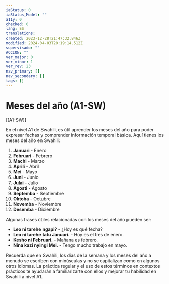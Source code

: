 ```yaml
---
iaStatus: 0
iaStatus_Model: ""
a11y: 0
checked: 0
lang: ES
translations: 
created: 2023-12-28T21:47:32.846Z
modified: 2024-04-03T20:19:14.512Z
supervisado: ""
ACCION: ""
ver_major: 0
ver_minor: 1
ver_rev: 23
nav_primary: []
nav_secondary: []
tags: []
---
```

# Meses del año (A1-SW)

[[A1-SW]]

En el nivel A1 de Swahili, es útil aprender los meses del año para poder expresar fechas y comprender información temporal básica. Aquí tienes los meses del año en Swahili:

1. **Januari** - Enero
2. **Februari** - Febrero
3. **Machi** - Marzo
4. **Aprili** - Abril
5. **Mei** - Mayo
6. **Juni** - Junio
7. **Julai** - Julio
8. **Agosti** - Agosto
9. **Septemba** - Septiembre
10. **Oktoba** - Octubre
11. **Novemba** - Noviembre
12. **Desemba** - Diciembre

Algunas frases útiles relacionadas con los meses del año pueden ser:

- **Leo ni tarehe ngapi?** - ¿Hoy es qué fecha?
- **Leo ni tarehe tatu Januari.** - Hoy es el tres de enero.
- **Kesho ni Februari.** - Mañana es febrero.
- **Nina kazi nyingi Mei.** - Tengo mucho trabajo en mayo.

Recuerda que en Swahili, los días de la semana y los meses del año a menudo se escriben con minúsculas y no se capitalizan como en algunos otros idiomas. La práctica regular y el uso de estos términos en contextos prácticos te ayudarán a familiarizarte con ellos y mejorar tu habilidad en Swahili a nivel A1.